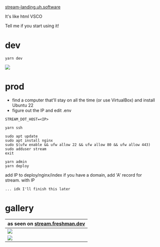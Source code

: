 [stream-landing.uh.software](https://uh.software/raw/stream-landing)

It's like html VSCO

Tell me if you start using it!

# dev
```
yarn dev
```

![](https://uh.software/api/file/public-stream.png)

# prod
- find a computer that'll stay on all the time (or use VirtualBox) and install Ubuntu 22
- figure out the IP and edit .env
```
STREAM_DOT_HOST=<IP>
```
```
yarn ssh
```
```
sudo apt update
sudo apt install nginx
sudo $(ufw enable && ufw allow 22 && ufw allow 80 && ufw allow 443)
sudo adduser stream
exit
```
```
yarn admin
yarn deploy
```
add IP to deploy/nginx/index
if you have a domain, add 'A' record for stream.<domain> with IP

```
... idk I'll finish this later
```

# gallery
| as seen on [stream.freshman.dev](https://stream.freshman.dev) |
| --- |
| ![](https://uh.software/api/file/public-stream-readme-1.png) |
| ![](https://uh.software/api/file/public-stream-1.png) |

